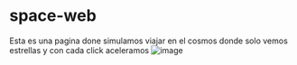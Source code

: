 # space-web
Esta es una pagina done simulamos viajar en el cosmos donde solo vemos estrellas y con cada click aceleramos
![image](https://github.com/nieldro/space-web/assets/129008468/2b25c851-3bd9-4e9a-82c0-2f4df00052a0)
